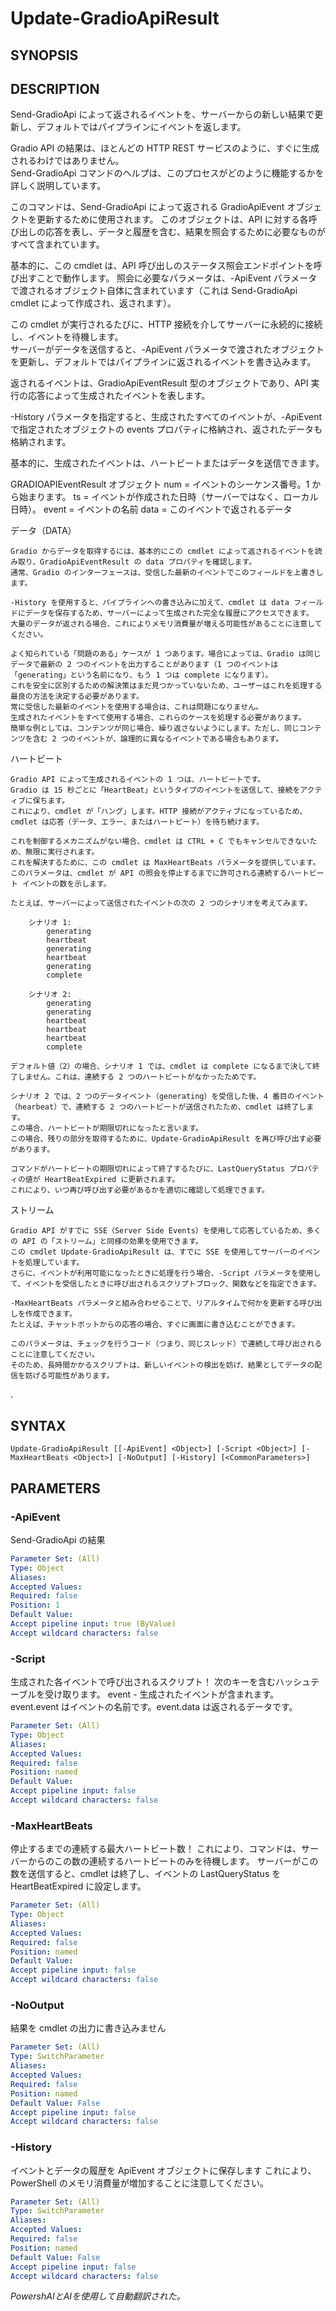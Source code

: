 ﻿---
external help file: powershai-help.xml
schema: 2.0.0
powershai: true
---

# Update-GradioApiResult

## SYNOPSIS <!--!= @#Synop !-->


## DESCRIPTION <!--!= @#Desc !-->
Send-GradioApi によって返されるイベントを、サーバーからの新しい結果で更新し、デフォルトではパイプラインにイベントを返します。

Gradio API の結果は、ほとんどの HTTP REST サービスのように、すぐに生成されるわけではありません。  
Send-GradioApi コマンドのヘルプは、このプロセスがどのように機能するかを詳しく説明しています。  

このコマンドは、Send-GradioApi によって返される GradioApiEvent オブジェクトを更新するために使用されます。
このオブジェクトは、API に対する各呼び出しの応答を表し、データと履歴を含む、結果を照会するために必要なものがすべて含まれています。

基本的に、この cmdlet は、API 呼び出しのステータス照会エンドポイントを呼び出すことで動作します。
照会に必要なパラメータは、-ApiEvent パラメータで渡されるオブジェクト自体に含まれています（これは Send-GradioApi cmdlet によって作成され、返されます）。

この cmdlet が実行されるたびに、HTTP 接続を介してサーバーに永続的に接続し、イベントを待機します。  
サーバーがデータを送信すると、-ApiEvent パラメータで渡されたオブジェクトを更新し、デフォルトではパイプラインに返されるイベントを書き込みます。

返されるイベントは、GradioApiEventResult 型のオブジェクトであり、API 実行の応答によって生成されたイベントを表します。  

-History パラメータを指定すると、生成されたすべてのイベントが、-ApiEvent で指定されたオブジェクトの events プロパティに格納され、返されたデータも格納されます。

基本的に、生成されたイベントは、ハートビートまたはデータを送信できます。

GRADIOAPIEventResult オブジェクト
	num 	= イベントのシーケンス番号。1 から始まります。
	ts 		= イベントが作成された日時（サーバーではなく、ローカル日時）。
	event 	= イベントの名前
	data 	= このイベントで返されるデータ

データ（DATA）

	Gradio からデータを取得するには、基本的にこの cmdlet によって返されるイベントを読み取り、GradioApiEventResult の data プロパティを確認します。
	通常、Gradio のインターフェースは、受信した最新のイベントでこのフィールドを上書きします。  
	
	-History を使用すると、パイプラインへの書き込みに加えて、cmdlet は data フィールドにデータを保存するため、サーバーによって生成された完全な履歴にアクセスできます。  
	大量のデータが返される場合、これによりメモリ消費量が増える可能性があることに注意してください。
	
	よく知られている「問題のある」ケースが 1 つあります。場合によっては、Gradio は同じデータで最新の 2 つのイベントを出力することがあります（1 つのイベントは「generating」という名前になり、もう 1 つは complete になります）。  
	これを安全に区別するための解決策はまだ見つかっていないため、ユーザーはこれを処理する最良の方法を決定する必要があります。  
	常に受信した最新のイベントを使用する場合は、これは問題になりません。
	生成されたイベントをすべて使用する場合、これらのケースを処理する必要があります。
	簡単な例としては、コンテンツが同じ場合、繰り返さないようにします。ただし、同じコンテンツを含む 2 つのイベントが、論理的に異なるイベントである場合もあります。
	
	

ハートビート 

	Gradio API によって生成されるイベントの 1 つは、ハートビートです。  
	Gradio は 15 秒ごとに「HeartBeat」というタイプのイベントを送信して、接続をアクティブに保ちます。  
	これにより、cmdlet が「ハング」します。HTTP 接続がアクティブになっているため、cmdlet は応答（データ、エラー、またはハートビート）を待ち続けます。
	
	これを制御するメカニズムがない場合、cmdlet は CTRL + C でもキャンセルできないため、無限に実行されます。
	これを解決するために、この cmdlet は MaxHeartBeats パラメータを提供しています。  
	このパラメータは、cmdlet が API の照会を停止するまでに許可される連続するハートビート イベントの数を示します。  
	
	たとえば、サーバーによって送信されたイベントの次の 2 つのシナリオを考えてみます。
	
		シナリオ 1:
			generating 
			heartbeat 
			generating 
			heartbeat 
			generating 
			complete
			
		シナリオ 2:
			generating 
			generating
			heartbeat 
			heartbeat
			heartbeat 
			complete

	デフォルト値（2）の場合、シナリオ 1 では、cmdlet は complete になるまで決して終了しません。これは、連続する 2 つのハートビートがなかったためです。
	
	シナリオ 2 では、2 つのデータイベント（generating）を受信した後、4 番目のイベント（hearbeat）で、連続する 2 つのハートビートが送信されたため、cmdlet は終了します。  
	この場合、ハートビートが期限切れになったと言います。
	この場合、残りの部分を取得するために、Update-GradioApiResult を再び呼び出す必要があります。
	
	コマンドがハートビートの期限切れによって終了するたびに、LastQueryStatus プロパティの値が HeartBeatExpired に更新されます。  
	これにより、いつ再び呼び出す必要があるかを適切に確認して処理できます。
	
	
ストリーム  
	
	Gradio API がすでに SSE（Server Side Events）を使用して応答しているため、多くの API の「ストリーム」と同様の効果を使用できます。  
	この cmdlet Update-GradioApiResult は、すでに SSE を使用してサーバーのイベントを処理しています。  
	さらに、イベントが利用可能になったときに処理を行う場合、-Script パラメータを使用して、イベントを受信したときに呼び出されるスクリプトブロック、関数などを指定できます。  
	
	-MaxHeartBeats パラメータと組み合わせることで、リアルタイムで何かを更新する呼び出しを作成できます。 
	たとえば、チャットボットからの応答の場合、すぐに画面に書き込むことができます。
	
	このパラメータは、チェックを行うコード（つまり、同じスレッド）で連続して呼び出されることに注意してください。  
	そのため、長時間かかるスクリプトは、新しいイベントの検出を妨げ、結果としてデータの配信を妨げる可能性があります。
	
.

## SYNTAX <!--!= @#Syntax !-->

```
Update-GradioApiResult [[-ApiEvent] <Object>] [-Script <Object>] [-MaxHeartBeats <Object>] [-NoOutput] [-History] [<CommonParameters>]
```

## PARAMETERS <!--!= @#Params !-->

### -ApiEvent
Send-GradioApi の結果

```yml
Parameter Set: (All)
Type: Object
Aliases: 
Accepted Values: 
Required: false
Position: 1
Default Value: 
Accept pipeline input: true (ByValue)
Accept wildcard characters: false
```

### -Script
生成された各イベントで呼び出されるスクリプト！
次のキーを含むハッシュテーブルを受け取ります。
 	event - 生成されたイベントが含まれます。event.event はイベントの名前です。event.data は返されるデータです。

```yml
Parameter Set: (All)
Type: Object
Aliases: 
Accepted Values: 
Required: false
Position: named
Default Value: 
Accept pipeline input: false
Accept wildcard characters: false
```

### -MaxHeartBeats
停止するまでの連続する最大ハートビート数！
これにより、コマンドは、サーバーからのこの数の連続するハートビートのみを待機します。
サーバーがこの数を送信すると、cmdlet は終了し、イベントの LastQueryStatus を HeartBeatExpired に設定します。

```yml
Parameter Set: (All)
Type: Object
Aliases: 
Accepted Values: 
Required: false
Position: named
Default Value: 
Accept pipeline input: false
Accept wildcard characters: false
```

### -NoOutput
結果を cmdlet の出力に書き込みません

```yml
Parameter Set: (All)
Type: SwitchParameter
Aliases: 
Accepted Values: 
Required: false
Position: named
Default Value: False
Accept pipeline input: false
Accept wildcard characters: false
```

### -History
イベントとデータの履歴を ApiEvent オブジェクトに保存します
これにより、PowerShell のメモリ消費量が増加することに注意してください。

```yml
Parameter Set: (All)
Type: SwitchParameter
Aliases: 
Accepted Values: 
Required: false
Position: named
Default Value: False
Accept pipeline input: false
Accept wildcard characters: false
```




<!--PowershaiAiDocBlockStart-->
_PowershAIとAIを使用して自動翻訳された。_
<!--PowershaiAiDocBlockEnd-->
